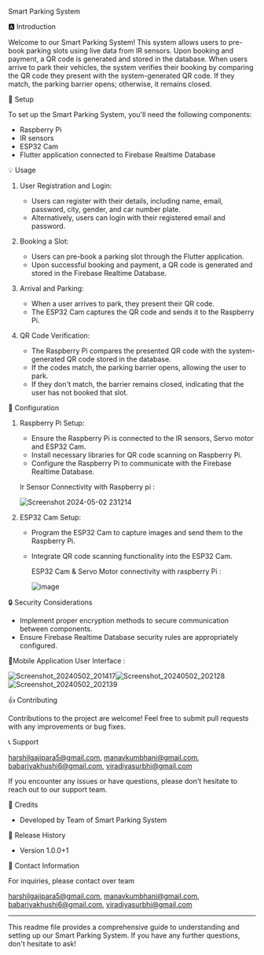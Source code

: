 Smart Parking System 

🅰️ Introduction

Welcome to our Smart Parking System! This system allows users to pre-book parking slots using live data from IR sensors. Upon booking and payment, a QR code is generated and stored in the database. When users arrive to park their vehicles, the system verifies their booking by comparing the QR code they present with the system-generated QR code. If they match, the parking barrier opens; otherwise, it remains closed.

🔧 Setup

To set up the Smart Parking System, you'll need the following components:

- Raspberry Pi
- IR sensors
- ESP32 Cam
- Flutter application connected to Firebase Realtime Database

💡 Usage

1. User Registration and Login:
   - Users can register with their details, including name, email, password, city, gender, and car number plate.
   - Alternatively, users can login with their registered email and password.

1. Booking a Slot:
   - Users can pre-book a parking slot through the Flutter application.
   - Upon successful booking and payment, a QR code is generated and stored in the Firebase Realtime Database.

2. Arrival and Parking:
   - When a user arrives to park, they present their QR code.
   - The ESP32 Cam captures the QR code and sends it to the Raspberry Pi.

3. QR Code Verification:
   - The Raspberry Pi compares the presented QR code with the system-generated QR code stored in the database.
   - If the codes match, the parking barrier opens, allowing the user to park.
   - If they don't match, the barrier remains closed, indicating that the user has not booked that slot.

📝 Configuration

1. Raspberry Pi Setup:
   - Ensure the Raspberry Pi is connected to the IR sensors, Servo motor and ESP32 Cam.
   - Install necessary libraries for QR code scanning on Raspberry Pi.
   - Configure the Raspberry Pi to communicate with the Firebase Realtime Database.

   Ir Sensor Connectivity with Raspberry pi :




      ![Screenshot 2024-05-02 231214](https://github.com/hgajipara246/smart_parking_system/assets/115713866/722a1151-9cd6-4079-80c6-701f19dd0a04)


3. ESP32 Cam Setup:
   - Program the ESP32 Cam to capture images and send them to the Raspberry Pi.
   - Integrate QR code scanning functionality into the ESP32 Cam.
  
     ESP32 Cam & Servo Motor connectivity with raspberry Pi :




     ![image](https://github.com/hgajipara246/smart_parking_system/assets/115713866/077affca-5d91-4674-8e49-2cc0ced0345f)

  
🔒 Security Considerations

- Implement proper encryption methods to secure communication between components.
- Ensure Firebase Realtime Database security rules are appropriately configured.


📱Mobile Application User Interface :





![Screenshot_20240502_201417](https://github.com/hgajipara246/smart_parking_system/assets/115713866/4059b275-9ea9-474a-80ee-b9a02e2a806f)![Screenshot_20240502_202128](https://github.com/hgajipara246/smart_parking_system/assets/115713866/affa0799-b727-4fd4-b202-e993218910c8)![Screenshot_20240502_202139](https://github.com/hgajipara246/smart_parking_system/assets/115713866/7ef49fb0-a792-4bd4-88f5-a0bbc29f07ba)





👍 Contributing

Contributions to the project are welcome! Feel free to submit pull requests with any improvements or bug fixes.

📞 Support

harshilgajipara5@gmail.com,
manavkumbhani@gmail.com,
babariyakhushi6@gmail.com,
viradiyasurbhi@gmail.com

If you encounter any issues or have questions, please don't hesitate to reach out to our support team.


📄 Credits

- Developed by Team of Smart Parking System

📅 Release History

- Version  1.0.0+1

📧 Contact Information

For inquiries, please contact over team

harshilgajipara5@gmail.com,
manavkumbhani@gmail.com,
babariyakhushi6@gmail.com,
viradiyasurbhi@gmail.com

---

This readme file provides a comprehensive guide to understanding and setting up our Smart Parking System. If you have any further questions, don't hesitate to ask!
